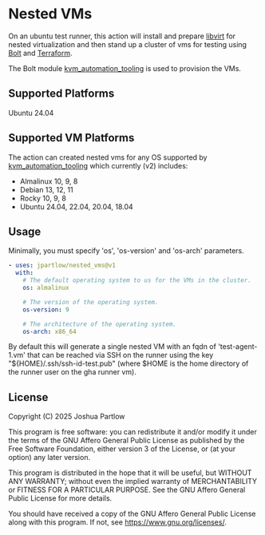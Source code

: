 # Nested VMs

On an ubuntu test runner, this action will install and prepare [libvirt]
for nested virtualization and then stand up a cluster of vms for
testing using [Bolt] and [Terraform].

The Bolt module [kvm_automation_tooling] is used to provision the VMs.

## Supported Platforms

Ubuntu 24.04

## Supported VM Platforms

The action can created nested vms for any OS supported by
[kvm_automation_tooling] which currently (v2) includes:

* Almalinux 10, 9, 8
* Debian 13, 12, 11
* Rocky 10, 9, 8
* Ubuntu 24.04, 22.04, 20.04, 18.04

## Usage

Minimally, you must specify 'os', 'os-version' and 'os-arch'
parameters.

```yaml
- uses: jpartlow/nested_vms@v1
  with:
    # The default operating system to us for the VMs in the cluster.
    os: almalinux

    # The version of the operating system.
    os-version: 9

    # The architecture of the operating system.
    os-arch: x86_64
```

By default this will generate a single nested VM with an fqdn of
'test-agent-1.vm' that can be reached via SSH on the runner using the
key "${HOME}/.ssh/ssh-id-test.pub" (where $HOME is the home directory
of the runner user on the gha runner vm).

## License

Copyright (C) 2025 Joshua Partlow

This program is free software: you can redistribute it and/or modify
it under the terms of the GNU Affero General Public License as published
by the Free Software Foundation, either version 3 of the License, or
(at your option) any later version.

This program is distributed in the hope that it will be useful,
but WITHOUT ANY WARRANTY; without even the implied warranty of
MERCHANTABILITY or FITNESS FOR A PARTICULAR PURPOSE.  See the
GNU Affero General Public License for more details.

You should have received a copy of the GNU Affero General Public License
along with this program.  If not, see <https://www.gnu.org/licenses/>.

[kvm_automation_tooling]: https://github.com/jpartlow/kvm_automation_tooling
[libvirt]: https://libvirt.org/
[Bolt]: https://www.puppet.com/docs/bolt/latest/bolt.html
[Terraform]: https://developer.hashicorp.com/terraform
